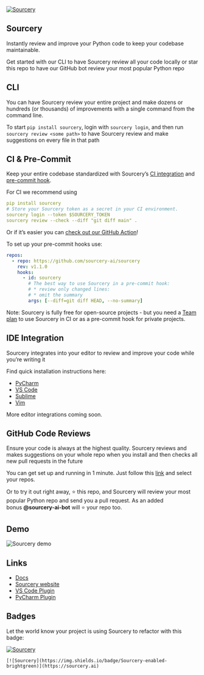 [![Sourcery](https://img.shields.io/badge/Sourcery-enabled-brightgreen)](https://sourcery.ai)


## Sourcery
Instantly review and improve your Python code to keep your codebase maintainable. 

Get started with our CLI to have Sourcery review all your code locally or star this repo to have our GitHub bot review your most popular Python repo

## CLI

You can have Sourcery review your entire project and make dozens or hundreds (or thousands) of improvements with a single command from the command line. 

To start `pip install sourcery`, login with `sourcery login`, and then run `sourcery review <some path>` to have Sourcery review and make suggestions on every file in that path

## CI & Pre-Commit

Keep your entire codebase standardized with Sourcery’s [CI integration](https://docs.sourcery.ai/Guides/Getting-Started/CI/) and [pre-commit hook](https://docs.sourcery.ai/Guides/Getting-Started/Pre-Commit/). 

For CI we recommend using

```yaml
pip install sourcery
# Store your Sourcery token as a secret in your CI environment.
sourcery login --token $SOURCERY_TOKEN
sourcery review --check --diff "git diff main" .
```

Or if it’s easier you can [check out our GitHub Action](https://github.com/marketplace/actions/sourcery-action)!

To set up your pre-commit hooks use:

```yaml
repos:
  - repo: https://github.com/sourcery-ai/sourcery
    rev: v1.1.0
    hooks:
      - id: sourcery
        # The best way to use Sourcery in a pre-commit hook:
        # * review only changed lines:
        # * omit the summary
        args: [--diff=git diff HEAD, --no-summary]
```

Note: Sourcery is fully free for open-source projects - but you need a [Team plan](https://docs.sourcery.ai/Product/Plans/) to use Sourcery in CI or as a pre-commit hook for private projects.

## IDE Integration

Sourcery integrates into your editor to review and improve your code while you’re writing it

Find quick installation instructions here:

- [PyCharm](https://docs.sourcery.ai/Guides/Getting-Started/PyCharm/)
- [VS Code](https://docs.sourcery.ai/Guides/Getting-Started/VSCode/)
- [Sublime](https://docs.sourcery.ai/Guides/Getting-Started/Sublime/)
- [Vim](https://docs.sourcery.ai/Guides/Getting-Started/Vim/)

More editor integrations coming soon.

## GitHub Code Reviews

Ensure your code is always at the highest quality. Sourcery reviews and makes suggestions on your whole repo when you install and then checks all new pull requests in the future

You can get set up and running in 1 minute. Just follow this [link](https://github.com/apps/sourcery-ai/installations/new) and select your repos.

Or to try it out right away, ⭐ this repo, and Sourcery will review your most popular Python repo and send you a pull request. As an added bonus **@sourcery-ai-bot** will ⭐ your repo too.

## Demo

![Sourcery demo](sourcery-demo.gif)

## **Links**

- [Docs](https://docs.sourcery.ai/)
- [Sourcery website](https://sourcery.ai/)
- [VS Code Plugin](https://marketplace.visualstudio.com/items?itemName=sourcery.sourcery&ssr=false#overview)
- [PyCharm Plugin](https://plugins.jetbrains.com/plugin/12631-sourcery)

## Badges
Let the world know your project is using Sourcery to refactor with this badge:

[![Sourcery](https://img.shields.io/badge/Sourcery-enabled-brightgreen)](https://sourcery.ai)

    [![Sourcery](https://img.shields.io/badge/Sourcery-enabled-brightgreen)](https://sourcery.ai)
